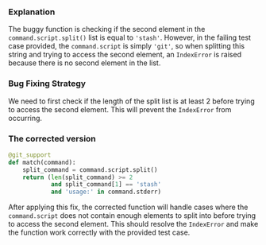 ### Explanation
The buggy function is checking if the second element in the `command.script.split()` list is equal to `'stash'`. However, in the failing test case provided, the `command.script` is simply `'git'`, so when splitting this string and trying to access the second element, an `IndexError` is raised because there is no second element in the list.

### Bug Fixing Strategy
We need to first check if the length of the split list is at least 2 before trying to access the second element. This will prevent the `IndexError` from occurring.

### The corrected version
```python
@git_support
def match(command):
    split_command = command.script.split()
    return (len(split_command) >= 2
            and split_command[1] == 'stash'
            and 'usage:' in command.stderr)
``` 

After applying this fix, the corrected function will handle cases where the `command.script` does not contain enough elements to split into before trying to access the second element. This should resolve the `IndexError` and make the function work correctly with the provided test case.